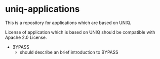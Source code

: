 # uniq-applications
This is a repository for applications which are based on UNIQ.

License of application which is based on UNIQ should be compatible with Apache 2.0 License.

* BYPASS
  * should describe an brief introduction to BYPASS
